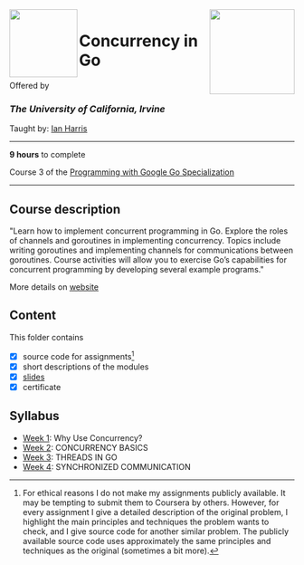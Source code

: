 <a href="https://www.coursera.org/learn/golang-concurrency">
<img src="/img/Concurrency_in_Go_logo.avif" width="150" height="150" align="right">
</a>

<img src="https://upload.wikimedia.org/wikipedia/commons/8/8f/University_of_California%2C_Irvine_logo.svg" width="120" height="120" align="left">

# Concurrency in Go

Offered by 
### *The University of California, Irvine*

Taught by: [Ian Harris](https://www.coursera.org/instructor/ianharris)

---

**9 hours** to complete

Course 3 of the [Programming with Google Go Specialization](../) 

---

## Course description

"Learn how to implement concurrent programming in Go. Explore the roles of channels and goroutines in implementing concurrency. Topics include writing goroutines and implementing channels for communications between goroutines. Course activities will allow you to exercise Go’s capabilities for concurrent programming by developing several example programs."

More details on [website](https://www.coursera.org/learn/golang-concurrency)

## Content
This folder contains 
- [x] source code for assignments[^1]
- [x] short descriptions of the modules 
- [x] [slides](./Slides) 
- [x] certificate 

## Syllabus
- [Week 1](./Week%201): Why Use Concurrency?
- [Week 2](./Week%202): CONCURRENCY BASICS
- [Week 3](./Week%203): THREADS IN GO
- [Week 4](./Week%204): SYNCHRONIZED COMMUNICATION

[^1]: For ethical reasons I do not make my assignments publicly available. It may be tempting to submit them to Coursera by others. However, for every assignment I give a detailed description of the original problem, I highlight the main principles and techniques the problem wants to check, and I give source code for another similar problem. The publicly available source code uses approximately the same principles and techniques as the original (sometimes a bit more). 
